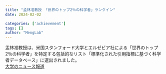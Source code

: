 ```yaml
---
title: "孟林准教授 「世界のトップ2％の科学者」ランクイン"
date: 2024-02-02

categories: ['achievement']
tags: []
author: "MengLab"
---
```

孟林准教授は、米国スタンフォード大学とエルゼビア社による「世界のトップ2％の科学者」を特定する包括的なリスト「標準化された引用指標に基づく科学者データベース」に選出されました。  
[大学のニュース報道](https://www.ritsumei.ac.jp/news/detail/?id=3526)
